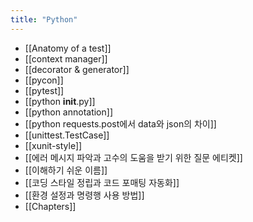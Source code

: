 ```yaml
---
title: "Python"
---
```


- [[Anatomy of a test]]
- [[context manager]]
- [[decorator & generator]]
- [[pycon]]
- [[pytest]]
- [[python __init__.py]]
- [[python annotation]]
- [[python requests.post에서 data와 json의 차이]]
- [[unittest.TestCase]]
- [[xunit-style]]
- [[에러 메시지 파악과 고수의 도움을 받기 위한 질문 에티켓]]
- [[이해하기 쉬운 이름]]
- [[코딩 스타일 정립과 코드 포매팅 자동화]]
- [[환경 설정과 명령행 사용 방법]]
- [[Chapters]]